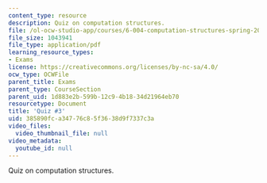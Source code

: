 ```yaml
---
content_type: resource
description: Quiz on computation structures.
file: /ol-ocw-studio-app/courses/6-004-computation-structures-spring-2009/385890fca34776c85f3638d9f7337c3a_MIT6_004s09_quiz03.pdf
file_size: 1043941
file_type: application/pdf
learning_resource_types:
- Exams
license: https://creativecommons.org/licenses/by-nc-sa/4.0/
ocw_type: OCWFile
parent_title: Exams
parent_type: CourseSection
parent_uid: 1d883e2b-599b-12c9-4b18-34d21964eb70
resourcetype: Document
title: 'Quiz #3'
uid: 385890fc-a347-76c8-5f36-38d9f7337c3a
video_files:
  video_thumbnail_file: null
video_metadata:
  youtube_id: null
---
```

Quiz on computation structures.
